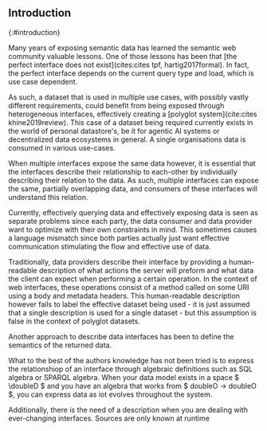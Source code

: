 ## Introduction
{:#introduction}

Many years of exposing semantic data has learned the semantic web community valuable lessons.
One of those lessons has been that [the perfect interface does not exist](cites:cites tpf, hartig2017formal).
In fact, the perfect interface depends on the current query type and load, which is use case dependent.

As such, a dataset that is used in multiple use cases, with possibly vastly different requirements,
could benefit from being exposed through heterogeneous interfaces, effectively creating a [polyglot system](cite:cites khine2019review).
This case of a dataset being required currently exists in the world of personal datastore's,
be it for agentic AI systems or decentralized data ecosystems in general.
A single organisations data is consumed in various use-cases.

When multiple interfaces expose the same data however,
it is essential that the interfaces describe their relationship to each-other by individually describing their relation to the data.
As such, multiple interfaces can expose the same, partially overlapping data, and consumers of these interfaces will understand this relation.

Currently, effectively querying data and effectively exposing data is seen as separate problems since
each party, the data consumer and data provider want to optimize with their own constraints in mind.
This sometimes causes a language mismatch since both parties actually
just want effective communication stimulating the flow and effective use of data.

Traditionally, data providers describe their interface by providing a human-readable description of what
actions the server will preform and what data the client can expect when performing a certain operation.
In the context of web interfaces, these operations consist of a method called on some URI using a body and metadata headers.
This human-readable description however fails to label the effective dataset being used - it is just assumed that a single description is used for a single dataset - but this assumption is false in the context of polyglot datasets.

Another approach to describe data interfaces has been to define the semantics of the returned data.

What to the best of the authors knowledge has not been tried is to express the relationshiop of an interface through algebraic definitions such as SQL algebra or SPARQL algebra.
When your data model exists in a space $ \doubleD $ and you have an algebra that works from $ doubleO -> doubleO $,
you can express data as iot evolves throughout the system.

Additionally, there is the need of a description when you are dealing with ever-changing interfaces.
Sources are only known at runtime

